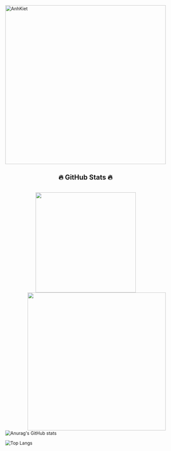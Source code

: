 <a href="#" target="_blank">
  <img src="assets/background.svg" alt="AnhKiet" height="500" width="100%" />
</a>

<br>
<h2 align="center">🔥 GitHub Stats 🔥</h2>
<!-- https://github.com/anuraghazra/github-readme-stats -->
<br>
<div align=center>
  <a href="#" title="anhkiet-201">
    <img width="315" align="center" src="https://github-readme-stats.vercel.app/api/top-langs/?username=anhkiet-201&hide=c%23,powershell,Mathematica,Ruby,Objective-C,Objective-C%2b%2b,Cuda&title_color=61dafb&text_color=ffffff&icon_color=61dafb&bg_color=20232a&langs_count=8&layout=compact&border_color=61dafb&hide_border=true" />
  </a>
  <a href="#" title="anhkiet-201">
    <img align="right" width="434" src="https://github-readme-stats.vercel.app/api?username=anhkiet-201&show_icons=true&theme=react&border_color=61dafb&hide_border=true" />
  </a>
</div>

![Anurag's GitHub stats](https://github-readme-stats.vercel.app/api?username=anhkiet-201&show_icons=true)

![Top Langs](https://github-readme-stats.vercel.app/api/top-langs/?username=anhkiet-201)

